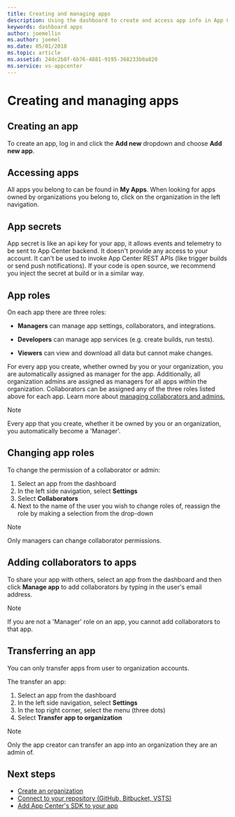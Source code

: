 ```yaml
---
title: Creating and managing apps
description: Using the dashboard to create and access app info in App Center.
keywords: dashboard apps
author: joemellin
ms.author: joemel
ms.date: 05/01/2018
ms.topic: article
ms.assetid: 24dc2b8f-6b76-4881-9195-368233b8a820
ms.service: vs-appcenter
---
```


# Creating and managing apps

## Creating an app

To create an app, log in and click the **Add new** dropdown and choose **Add new app**.

## Accessing apps

All apps you belong to can be found in **My Apps**. When looking for apps owned by organizations you belong to, click on the organization in the left navigation.

## App secrets

App secret is like an api key for your app, it allows events and telemetry to be sent to App Center backend. It doesn't provide any access to your account. It can't be used to invoke App Center REST APIs (like trigger builds or send push notifications). If your code is open source, we recommend you inject the secret at build or in a similar way.

## App roles

On each app there are three roles: 

* **Managers** can manage app settings, collaborators, and integrations. 

* **Developers** can manage app services (e.g. create builds, run tests).

* **Viewers** can view and download all data but cannot make changes.

For every app you create, whether owned by you or your organization, you are automatically assigned as manager for the app. Additionally, all organization admins are assigned as managers for all apps within the organization. Collaborators can be assigned any of the three roles listed above for each app. Learn more about [managing collaborators and admins.](~/dashboard/creating-and-managing-organizations.md)

> [!NOTE]
> Every app that you create, whether it be owned by you or an organization, you automatically become a 'Manager'.

## Changing app roles

To change the permission of a collaborator or admin:
1. Select an app from the dashboard
2. In the left side navigation, select **Settings**
3. Select **Collaborators**
3. Next to the name of the user you wish to change roles of, reassign the role by making a selection from the drop-down

> [!NOTE]
> Only managers can change collaborator permissions.

## Adding collaborators to apps

To share your app with others, select an app from the dashboard and then click **Manage app** to add collaborators by typing in the user's email address.

> [!NOTE]
> If you are not a 'Manager' role on an app, you cannot add collaborators to that app.

## Transferring an app

You can only transfer apps from user to organization accounts.

The transfer an app:
1. Select an app from the dashboard
2. In the left side navigation, select **Settings**
3. In the top right corner, select the menu (three dots)
4. Select **Transfer app to organization**

> [!NOTE]
> Only the app creator can transfer an app into an organization they are an admin of.

## Next steps

* [Create an organization](~/dashboard/creating-and-managing-organizations.md)
* [Connect to your repository (GitHub, Bitbucket, VSTS)](~/build/index.md)
* [Add App Center's SDK to your app](~/sdk/index.md)

